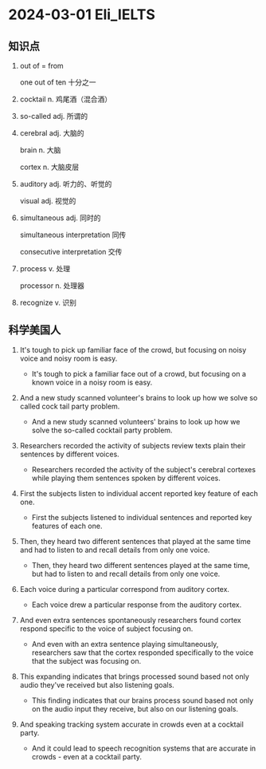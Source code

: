 # 2024-03-01 Eli_IELTS

## 知识点

1. out of = from

   one out of ten 十分之一

2. cocktail n. 鸡尾酒（混合酒）

3. so-called adj. 所谓的

4. cerebral adj. 大脑的

   brain n. 大脑

   cortex n. 大脑皮层

5. auditory adj. 听力的、听觉的

   visual adj. 视觉的

6. simultaneous adj. 同时的

   simultaneous interpretation 同传

   consecutive interpretation 交传

7. process v. 处理

   processor n. 处理器

8. recognize v. 识别

## 科学美国人

1. It's tough to pick up familiar face of the crowd, but focusing on noisy voice and noisy room is easy.

   - It's tough to pick a familiar face out of a crowd, but focusing on a known voice in a noisy room is easy.

2. And a new study scanned volunteer's brains to look up how we solve so called cock tail party problem.

   - And a new study scanned volunteers' brains to look up how we solve the so-called cocktail party problem.

3. Researchers recorded the activity of subjects review texts plain their sentences by different voices.

   - Researchers recorded the activity of the subject's cerebral cortexes while playing them sentences spoken by different voices.

4. First the subjects listen to individual accent reported key feature of each one.

   - First the subjects listened to individual sentences and reported key features of each one.

5. Then, they heard two different sentences that played at the same time and had to listen to and recall details from only one voice.

   - Then, they heard two different sentences played at the same time, but had to listen to and recall details from only one voice.

6. Each voice during a particular correspond from auditory cortex.

   - Each voice drew a particular response from the auditory cortex.

7. And even extra sentences spontaneously researchers found cortex respond specific to the voice of subject focusing on.

   - And even with an extra sentence playing simultaneously, researchers saw that the cortex responded specifically to the voice that the subject was focusing on.

8. This expanding indicates that brings processed sound based not only audio they've received but also listening goals.

   - This finding indicates that our brains process sound based not only on the audio input they receive, but also on our listening goals.

9. And speaking tracking system accurate in crowds even at a cocktail party.

   - And it could lead to speech recognition systems that are accurate in crowds - even at a cocktail party.
